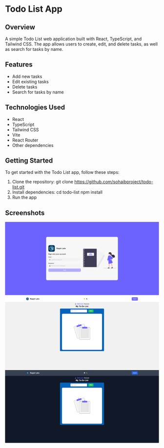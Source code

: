 # Todo List App

## Overview
A simple Todo List web application built with React, TypeScript, and Tailwind CSS. The app allows users to create, edit, and delete tasks, as well as search for tasks by name.

## Features
- Add new tasks
- Edit existing tasks
- Delete tasks
- Search for tasks by name

## Technologies Used
- React
- TypeScript
- Tailwind CSS
- Vite
- React Router 
- Other dependencies

## Getting Started
To get started with the Todo List app, follow these steps:
1. Clone the repository:
git clone https://github.com/sohaibproject/todo-list.git
2. Install dependencies:
 cd todo-list
 npm install
3. Run the app 
## Screenshots
<img src="loginPage.png">
<img src="lightModeApp.png">
<img src="darkModeApp.png">





